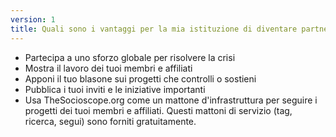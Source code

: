 ```yaml
---
version: 1
title: Quali sono i vantaggi per la mia istituzione di diventare partner?
---
```


- Partecipa a uno sforzo globale per risolvere la crisi
- Mostra il lavoro dei tuoi membri e affiliati
- Apponi il tuo blasone sui progetti che controlli o sostieni
- Pubblica i tuoi inviti e le iniziative importanti
- Usa TheSocioscope.org come un mattone d'infrastruttura per seguire i progetti dei tuoi membri e affiliati. Questi mattoni di servizio (tag, ricerca, segui) sono forniti gratuitamente.
